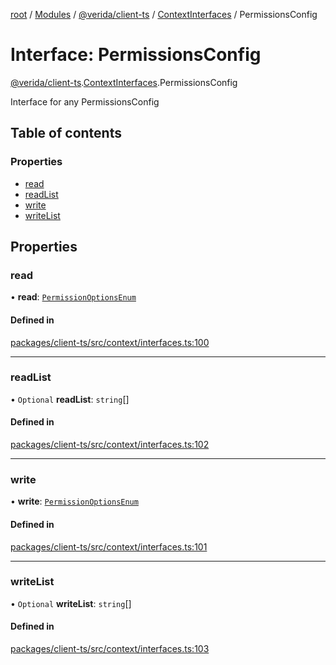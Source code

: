 [root](../README.md) / [Modules](../modules.md) / [@verida/client-ts](../modules/verida_client_ts.md) / [ContextInterfaces](../modules/verida_client_ts.ContextInterfaces.md) / PermissionsConfig

# Interface: PermissionsConfig

[@verida/client-ts](../modules/verida_client_ts.md).[ContextInterfaces](../modules/verida_client_ts.ContextInterfaces.md).PermissionsConfig

Interface for any PermissionsConfig

## Table of contents

### Properties

- [read](verida_client_ts.ContextInterfaces.PermissionsConfig.md#read)
- [readList](verida_client_ts.ContextInterfaces.PermissionsConfig.md#readlist)
- [write](verida_client_ts.ContextInterfaces.PermissionsConfig.md#write)
- [writeList](verida_client_ts.ContextInterfaces.PermissionsConfig.md#writelist)

## Properties

### read

• **read**: [`PermissionOptionsEnum`](../enums/verida_client_ts.ContextInterfaces.PermissionOptionsEnum.md)

#### Defined in

[packages/client-ts/src/context/interfaces.ts:100](https://github.com/verida/verida-js/blob/c03b336/packages/client-ts/src/context/interfaces.ts#L100)

___

### readList

• `Optional` **readList**: `string`[]

#### Defined in

[packages/client-ts/src/context/interfaces.ts:102](https://github.com/verida/verida-js/blob/c03b336/packages/client-ts/src/context/interfaces.ts#L102)

___

### write

• **write**: [`PermissionOptionsEnum`](../enums/verida_client_ts.ContextInterfaces.PermissionOptionsEnum.md)

#### Defined in

[packages/client-ts/src/context/interfaces.ts:101](https://github.com/verida/verida-js/blob/c03b336/packages/client-ts/src/context/interfaces.ts#L101)

___

### writeList

• `Optional` **writeList**: `string`[]

#### Defined in

[packages/client-ts/src/context/interfaces.ts:103](https://github.com/verida/verida-js/blob/c03b336/packages/client-ts/src/context/interfaces.ts#L103)
